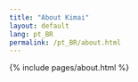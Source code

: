 ```yaml
---
title: "About Kimai"
layout: default
lang: pt_BR
permalink: /pt_BR/about.html
---
```


{% include pages/about.html %}
